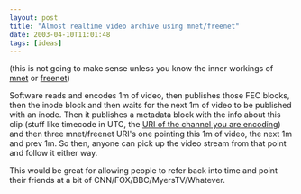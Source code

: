 ```yaml
---
layout: post
title: "Almost realtime video archive using mnet/freenet"
date: 2003-04-10T11:01:48
tags: [ideas]
---
```


(this is not going to make sense unless you know the inner workings of [mnet][1] or [freenet][2])

Software reads and encodes 1m of video, then publishes those FEC blocks, then the inode block and then waits for the next 1m of video to be published with an inode. Then it publishes a metadata block with the info about this clip (stuff like timecode in UTC, the [URI of the channel you are encoding][3]) and then three mnet/freenet URI's one pointing this 1m of video, the next 1m and prev 1m. So then, anyone can pick up the video stream from that point and follow it either way.

This would be great for allowing people to refer back into time and point their friends at a bit of CNN/FOX/BBC/MyersTV/Whatever.

   [1]: http://mnet.sf.net
   [2]: http://freenet.sourceforge.net/
   [3]: http://ftp.ics.uci.edu/pub/ietf/uri/draft-zigmond-tv-url-03.txt
